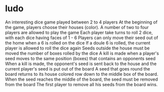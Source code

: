 # ludo
An interesting  dice game played between 2 to 4 players
At the beginning of the game, players choose their houses (color).
A number of two to four players are allowed to play the game
Each player take turns to roll 2 dice, with each dice having faces of 1 - 6
Players can only move their seed out of the home when a 6 is rolled on the dice
If a doule 6 is rolled, the current player is allowed to roll the dice again 
Seeds outside the house must be moved the number of boxes rolled by the dice
A kill is made when a player's seed moves to the same position (boxes) that contains an opponents seed
When a kill is made, the opponent's seed is sent back to the house and the current player's seed is put out of the board
A seed that goes round the board returns to its house colored row down to the middle box of the board.
When the seed reaches the middle of the board, the seed must be removed from the board
The first player to remove all his seeds from the board wins.
